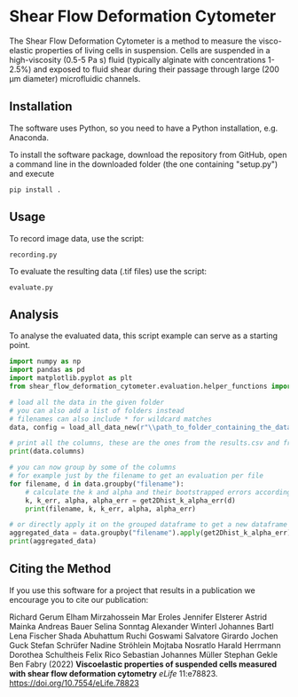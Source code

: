 # Shear Flow Deformation Cytometer

The Shear Flow Deformation Cytometer is a method to measure the visco-elastic properties of living cells in suspension. 
Cells are suspended in a high-viscosity (0.5-5 Pa s) fluid (typically alginate with concentrations 1-2.5%)
and exposed to fluid shear during their passage through large (200 µm diameter) microfluidic channels.

## Installation
The software uses Python, so you need to have a Python installation, e.g. Anaconda.

To install the software package, download the repository from GitHub, open a command line in the downloaded folder (the one containing "setup.py") and execute

  `pip install .`
  
## Usage

To record image data, use the script:

  `recording.py`
  
To evaluate the resulting data (.tif files) use the script:

  `evaluate.py`
  
## Analysis

To analyse the evaluated data, this script example can serve as a starting point.

```python
import numpy as np
import pandas as pd
import matplotlib.pyplot as plt
from shear_flow_deformation_cytometer.evaluation.helper_functions import load_all_data_new, get2Dhist_k_alpha_err

# load all the data in the given folder
# you can also add a list of folders instead
# filenames can also include * for wildcard matches
data, config = load_all_data_new(r"\\path_to_folder_containing_the_data")

# print all the columns, these are the ones from the results.csv and from the meta data files
print(data.columns)

# you can now group by some of the columns
# for example just by the filename to get an evaluation per file
for filename, d in data.groupby("filename"):
    # calculate the k and alpha and their bootstrapped errors according to the 2D mode
    k, k_err, alpha, alpha_err = get2Dhist_k_alpha_err(d)
    print(filename, k, k_err, alpha, alpha_err)

# or directly apply it on the grouped dataframe to get a new dataframe
aggregated_data = data.groupby("filename").apply(get2Dhist_k_alpha_err)
print(aggregated_data)
```

## Citing the Method
If you use this software for a project that results in a publication we encourage you to cite our publication:

Richard Gerum Elham Mirzahossein Mar Eroles Jennifer Elsterer Astrid Mainka Andreas Bauer Selina Sonntag Alexander Winterl Johannes Bartl Lena Fischer Shada Abuhattum Ruchi Goswami Salvatore Girardo Jochen Guck Stefan Schrüfer Nadine Ströhlein Mojtaba Nosratlo Harald Herrmann Dorothea Schultheis Felix Rico Sebastian Johannes Müller Stephan Gekle Ben Fabry (2022) **Viscoelastic properties of suspended cells measured with shear flow deformation cytometry**
*eLife* 11:e78823.
https://doi.org/10.7554/eLife.78823
